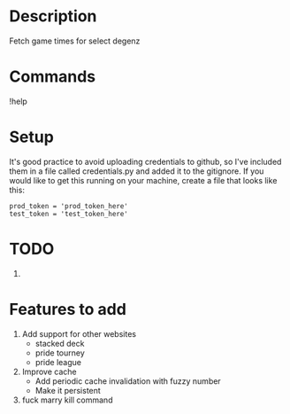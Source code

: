 # Description
Fetch game times for select degenz

# Commands
!help

# Setup
It's good practice to avoid uploading credentials to github, so I've included
them in a file called credentials.py and added it to the gitignore. If you
would like to get this running on your machine, create a file that looks like
this:

```
prod_token = 'prod_token_here'
test_token = 'test_token_here'
```

# TODO
1. 

# Features to add
1. Add support for other websites
	- stacked deck
	- pride tourney
	- pride league
2. Improve cache
	- Add periodic cache invalidation with fuzzy number
	- Make it persistent
4. fuck marry kill command